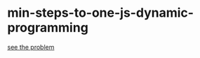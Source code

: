 # min-steps-to-one-js-dynamic-programming

[see the problem](https://www.codingninjas.com/codestudio/problems/min-steps-to-one-using-dp_920548)
